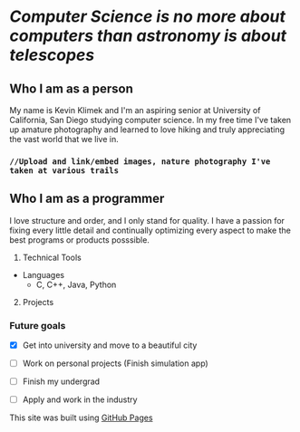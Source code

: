 # *Computer Science is no more about computers than astronomy is about telescopes*

## Who I am as a person
My name is Kevin Klimek and I'm an aspiring senior at University of California, San Diego studying computer science. In my free time I've taken up  amature photography and learned to love hiking and truly appreciating the vast world that we live in.


### `//Upload and link/embed images, nature photography I've taken at various trails`

## Who I am as a programmer
I love structure and order, and I only stand for quality. I have a passion for fixing every little detail and continually optimizing every aspect to make the best programs or products posssible.
1. Technical Tools
  - Languages
    - C, C++, Java, Python
2. Projects

### Future goals
- [x] Get into university and move to a beautiful city
- [ ] Work on personal projects (Finish simulation app)
- [ ] Finish my undergrad
- [ ] Apply and work in the industry


This site was built using [GitHub Pages](https://pages.github.com/)

